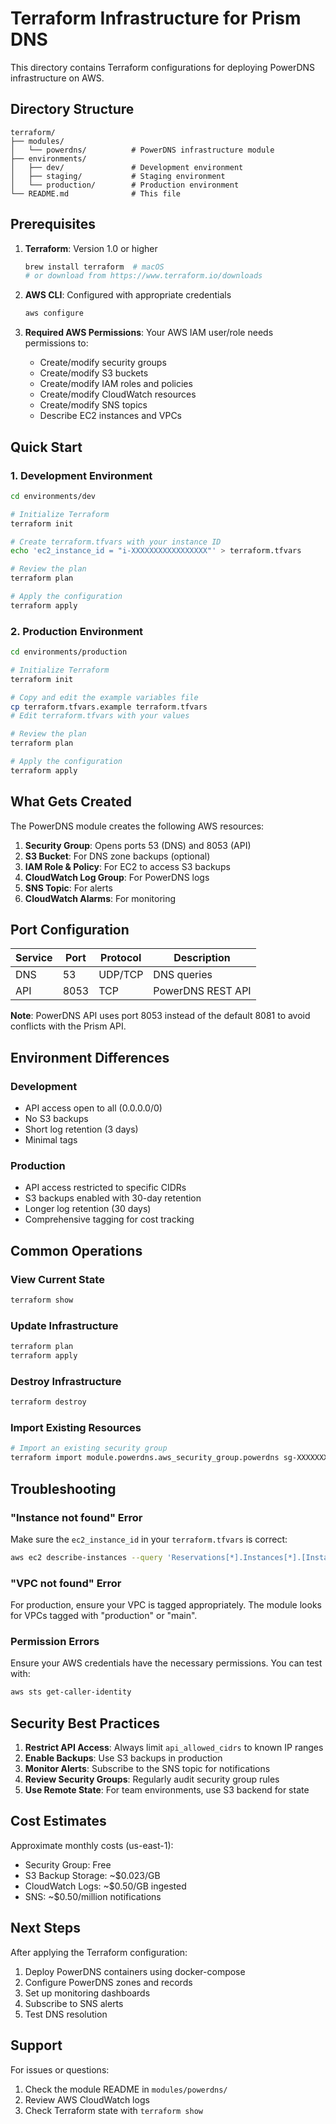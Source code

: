 # Terraform Infrastructure for Prism DNS

This directory contains Terraform configurations for deploying PowerDNS infrastructure on AWS.

## Directory Structure

```
terraform/
├── modules/
│   └── powerdns/          # PowerDNS infrastructure module
├── environments/
│   ├── dev/               # Development environment
│   ├── staging/           # Staging environment
│   └── production/        # Production environment
└── README.md              # This file
```

## Prerequisites

1. **Terraform**: Version 1.0 or higher
   ```bash
   brew install terraform  # macOS
   # or download from https://www.terraform.io/downloads
   ```

2. **AWS CLI**: Configured with appropriate credentials
   ```bash
   aws configure
   ```

3. **Required AWS Permissions**: Your AWS IAM user/role needs permissions to:
   - Create/modify security groups
   - Create/modify S3 buckets
   - Create/modify IAM roles and policies
   - Create/modify CloudWatch resources
   - Create/modify SNS topics
   - Describe EC2 instances and VPCs

## Quick Start

### 1. Development Environment

```bash
cd environments/dev

# Initialize Terraform
terraform init

# Create terraform.tfvars with your instance ID
echo 'ec2_instance_id = "i-XXXXXXXXXXXXXXXXX"' > terraform.tfvars

# Review the plan
terraform plan

# Apply the configuration
terraform apply
```

### 2. Production Environment

```bash
cd environments/production

# Initialize Terraform
terraform init

# Copy and edit the example variables file
cp terraform.tfvars.example terraform.tfvars
# Edit terraform.tfvars with your values

# Review the plan
terraform plan

# Apply the configuration
terraform apply
```

## What Gets Created

The PowerDNS module creates the following AWS resources:

1. **Security Group**: Opens ports 53 (DNS) and 8053 (API)
2. **S3 Bucket**: For DNS zone backups (optional)
3. **IAM Role & Policy**: For EC2 to access S3 backups
4. **CloudWatch Log Group**: For PowerDNS logs
5. **SNS Topic**: For alerts
6. **CloudWatch Alarms**: For monitoring

## Port Configuration

| Service | Port | Protocol | Description |
|---------|------|----------|-------------|
| DNS | 53 | UDP/TCP | DNS queries |
| API | 8053 | TCP | PowerDNS REST API |

**Note**: PowerDNS API uses port 8053 instead of the default 8081 to avoid conflicts with the Prism API.

## Environment Differences

### Development
- API access open to all (0.0.0.0/0)
- No S3 backups
- Short log retention (3 days)
- Minimal tags

### Production
- API access restricted to specific CIDRs
- S3 backups enabled with 30-day retention
- Longer log retention (30 days)
- Comprehensive tagging for cost tracking

## Common Operations

### View Current State
```bash
terraform show
```

### Update Infrastructure
```bash
terraform plan
terraform apply
```

### Destroy Infrastructure
```bash
terraform destroy
```

### Import Existing Resources
```bash
# Import an existing security group
terraform import module.powerdns.aws_security_group.powerdns sg-XXXXXXXXX
```

## Troubleshooting

### "Instance not found" Error
Make sure the `ec2_instance_id` in your `terraform.tfvars` is correct:
```bash
aws ec2 describe-instances --query 'Reservations[*].Instances[*].[InstanceId,State.Name,Tags[?Key==`Name`].Value]' --output table
```

### "VPC not found" Error
For production, ensure your VPC is tagged appropriately. The module looks for VPCs tagged with "production" or "main".

### Permission Errors
Ensure your AWS credentials have the necessary permissions. You can test with:
```bash
aws sts get-caller-identity
```

## Security Best Practices

1. **Restrict API Access**: Always limit `api_allowed_cidrs` to known IP ranges
2. **Enable Backups**: Use S3 backups in production
3. **Monitor Alerts**: Subscribe to the SNS topic for notifications
4. **Review Security Groups**: Regularly audit security group rules
5. **Use Remote State**: For team environments, use S3 backend for state

## Cost Estimates

Approximate monthly costs (us-east-1):
- Security Group: Free
- S3 Backup Storage: ~$0.023/GB
- CloudWatch Logs: ~$0.50/GB ingested
- SNS: ~$0.50/million notifications

## Next Steps

After applying the Terraform configuration:

1. Deploy PowerDNS containers using docker-compose
2. Configure PowerDNS zones and records
3. Set up monitoring dashboards
4. Subscribe to SNS alerts
5. Test DNS resolution

## Support

For issues or questions:
1. Check the module README in `modules/powerdns/`
2. Review AWS CloudWatch logs
3. Check Terraform state with `terraform show`